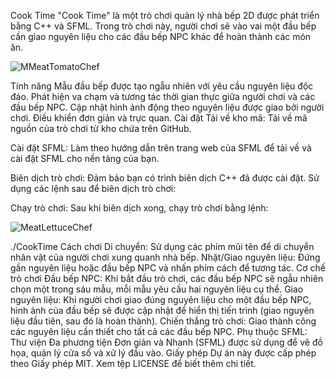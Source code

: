 Cook Time
"Cook Time" là một trò chơi quản lý nhà bếp 2D được phát triển bằng C++ và SFML. Trong trò chơi này, người chơi sẽ vào vai một đầu bếp cần giao nguyên liệu cho các đầu bếp NPC khác để hoàn thành các món ăn.

![MMeatTomatoChef](https://github.com/user-attachments/assets/dbaff62b-3381-4acb-915c-61cc3df6bb15)


Tính năng
Mẫu đầu bếp được tạo ngẫu nhiên với yêu cầu nguyên liệu độc đáo.
Phát hiện va chạm và tương tác thời gian thực giữa người chơi và các đầu bếp NPC.
Cập nhật hình ảnh động theo nguyên liệu được giao bởi người chơi.
Điều khiển đơn giản và trực quan.
Cài đặt
Tải về kho mã:
Tải về mã nguồn của trò chơi từ kho chứa trên GitHub.

Cài đặt SFML:
Làm theo hướng dẫn trên trang web của SFML để tải về và cài đặt SFML cho nền tảng của bạn.

Biên dịch trò chơi:
Đảm bảo bạn có trình biên dịch C++ đã được cài đặt. Sử dụng các lệnh sau để biên dịch trò chơi:


Chạy trò chơi:
Sau khi biên dịch xong, chạy trò chơi bằng lệnh:

![MeatLettuceChef](https://github.com/user-attachments/assets/abd47452-d941-4db5-9023-766c3b33b051)

./CookTime
Cách chơi
Di chuyển: Sử dụng các phím mũi tên để di chuyển nhân vật của người chơi xung quanh nhà bếp.
Nhặt/Giao nguyên liệu: Đứng gần nguyên liệu hoặc đầu bếp NPC và nhấn phím cách để tương tác.
Cơ chế trò chơi
Đầu bếp NPC: Khi bắt đầu trò chơi, các đầu bếp NPC sẽ ngẫu nhiên chọn một trong sáu mẫu, mỗi mẫu yêu cầu hai nguyên liệu cụ thể.
Giao nguyên liệu: Khi người chơi giao đúng nguyên liệu cho một đầu bếp NPC, hình ảnh của đầu bếp sẽ được cập nhật để hiển thị tiến trình (giao nguyên liệu đầu tiên, sau đó là hoàn thành).
Chiến thắng trò chơi: Giao thành công các nguyên liệu cần thiết cho tất cả các đầu bếp NPC.
Phụ thuộc
SFML: Thư viện Đa phương tiện Đơn giản và Nhanh (SFML) được sử dụng để vẽ đồ họa, quản lý cửa sổ và xử lý đầu vào.
Giấy phép
Dự án này được cấp phép theo Giấy phép MIT. Xem tệp LICENSE để biết thêm chi tiết.
